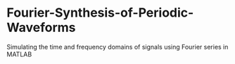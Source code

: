 # Fourier-Synthesis-of-Periodic-Waveforms
Simulating the time and frequency domains of signals using Fourier series in MATLAB
